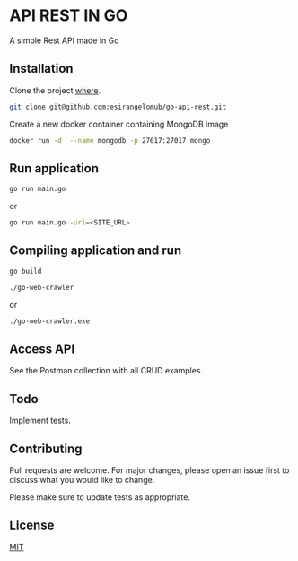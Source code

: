 # API REST IN GO

A simple Rest API made in Go

## Installation

Clone the project [where](git@github.com:esirangelomub/go-api-rest.git).

```bash
git clone git@github.com:esirangelomub/go-api-rest.git
```

Create a new docker container containing MongoDB image

```bash
docker run -d  --name mongodb -p 27017:27017 mongo
```

## Run application

```bash
go run main.go
```
or
```bash
go run main.go -url=<SITE_URL>
```

## Compiling application and run

```bash
go build
```

```bash
./go-web-crawler
```
or
```bash
./go-web-crawler.exe
```

## Access API

See the Postman collection with all CRUD examples.

## Todo
Implement tests.

## Contributing
Pull requests are welcome. For major changes, please open an issue first to discuss what you would like to change.

Please make sure to update tests as appropriate.

## License
[MIT](https://choosealicense.com/licenses/mit/)